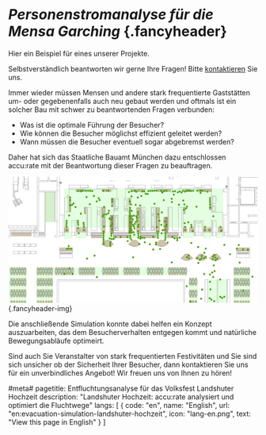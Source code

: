 # *Personenstromanalyse für die Mensa Garching* {.fancyheader}

Hier ein Beispiel für eines unserer Projekte.

Selbstverständlich beantworten wir gerne Ihre Fragen!
Bitte [kontaktieren](kontakt) Sie uns.

Immer wieder müssen Mensen und andere stark frequentierte Gaststätten um- oder gegebenenfalls auch neu gebaut werden und oftmals ist ein solcher Bau mit schwer zu beantwortenden Fragen verbunden:

- Was ist die optimale Führung der Besucher?
- Wie können die Besucher möglichst effizient geleitet werden?
- Wann müssen die Besucher eventuell sogar abgebremst werden?

Daher hat sich das Staatliche Bauamt München dazu entschlossen accu:rate mit der Beantwortung dieser Fragen zu beauftragen. 

![](/img/referenzen/OG-420.png) {.fancyheader-img}

Die anschließende Simulation konnte dabei helfen ein Konzept auszuarbeiten, das dem Besucherverhalten entgegen kommt und natürliche Bewegungsabläufe optimeirt.


Sind auch Sie Veranstalter von stark frequentierten Festivitäten und Sie sind sich unsicher ob der Sicherheit Ihrer Besucher, dann kontaktieren Sie uns für ein unverbindliches Angebot! Wir freuen uns von Ihnen zu hören!

#meta#
pagetitle: Entfluchtungsanalyse für das Volksfest Landshuter Hochzeit
description: "Landshuter Hochzeit: accu:rate analysiert und optimiert die Fluchtwege"
langs: [
    { code: "en", name: "English", url: "en:evacuation-simulation-landshuter-hochzeit", icon: "lang-en.png", text: "View this page in English" }
]

